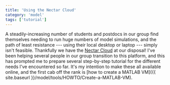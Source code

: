 ```yaml
---
title: 'Using the Nectar Cloud'
category: 'model'
tags: ['tutorial']
---
```


A steadily-increasing number of students and postdocs in our group find
themselves needing to run huge numbers of model simulations, and the path of
least resistance --- using their local desktop or laptop --- simply isn't
feasible.
Thankfully we have the [Nectar Cloud](https://nectar.org.au/research-cloud/)
at our disposal!
I've been helping several people in our group transition to this platform, and
this has prompted me to prepare several step-by-step tutorial for the
different needs I've encountered so far.
It's my intention to make these all available online, and the first cab off
the rank is [how to create a MATLAB VM]({{ site.baseurl
}}/model/tools/HOWTO/Create-a-MATLAB-VM).
